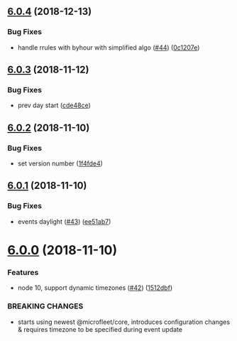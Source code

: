 ## [6.0.4](https://github.com/makeomatic/mservice-calendar/compare/v6.0.3...v6.0.4) (2018-12-13)


### Bug Fixes

* handle rrules with byhour with simplified algo ([#44](https://github.com/makeomatic/mservice-calendar/issues/44)) ([0c1207e](https://github.com/makeomatic/mservice-calendar/commit/0c1207e))

## [6.0.3](https://github.com/makeomatic/mservice-calendar/compare/v6.0.2...v6.0.3) (2018-11-12)


### Bug Fixes

* prev day start ([cde48ce](https://github.com/makeomatic/mservice-calendar/commit/cde48ce))

## [6.0.2](https://github.com/makeomatic/mservice-calendar/compare/v6.0.1...v6.0.2) (2018-11-10)


### Bug Fixes

* set version number ([1f4fde4](https://github.com/makeomatic/mservice-calendar/commit/1f4fde4))

## [6.0.1](https://github.com/makeomatic/mservice-calendar/compare/v6.0.0...v6.0.1) (2018-11-10)


### Bug Fixes

* events daylight ([#43](https://github.com/makeomatic/mservice-calendar/issues/43)) ([ee51ab7](https://github.com/makeomatic/mservice-calendar/commit/ee51ab7))

# [6.0.0](https://github.com/makeomatic/mservice-calendar/compare/v5.0.1...v6.0.0) (2018-11-10)


### Features

* node 10, support dynamic timezones ([#42](https://github.com/makeomatic/mservice-calendar/issues/42)) ([1512dbf](https://github.com/makeomatic/mservice-calendar/commit/1512dbf))


### BREAKING CHANGES

* starts using newest @microfleet/core, introduces configuration changes & requires timezone to be specified during event update
